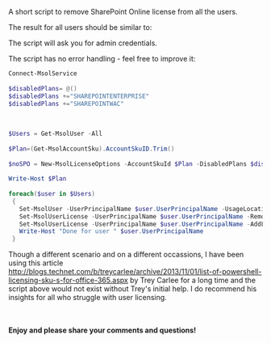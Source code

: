 A short script to remove SharePoint Online license from all the users.

 

The result for all users should be similar to:

 



 

 

 

The script will ask you for admin credentials.

The script has no error handling - feel free to improve it:

 

 

```PowerShell
Connect-MsolService 
 
$disabledPlans= @() 
$disabledPlans +="SHAREPOINTENTERPRISE" 
$disabledPlans +="SHAREPOINTWAC" 
 
  
 
$Users = Get-MsolUser -All 
 
$Plan=(Get-MsolAccountSku).AccountSkuID.Trim() 
 
$noSPO = New-MsolLicenseOptions -AccountSkuId $Plan -DisabledPlans $disabledPlans 
 
Write-Host $Plan 
 
foreach($user in $Users) 
 { 
   Set-MsolUser -UserPrincipalName $user.UserPrincipalName -UsageLocation "US" 
   Set-MsolUserLicense -UserPrincipalName $user.UserPrincipalName -RemoveLicenses $Plan 
   Set-MsolUserLicense -UserPrincipalName $user.UserPrincipalName -AddLicenses $Plan -LicenseOptions $noSPO 
   Write-Host "Done for user " $user.UserPrincipalName 
 } 
``` 
 

 

Though a different scenario and on a different occassions, I have been using this article http://blogs.technet.com/b/treycarlee/archive/2013/11/01/list-of-powershell-licensing-sku-s-for-office-365.aspx by Trey Carlee  for a long time and the script above would not exist without Trey's initial help. I do recommend his insights for all who struggle with user licensing.

 

 

 <br/><br/>
<b>Enjoy and please share your comments and questions!</b>
